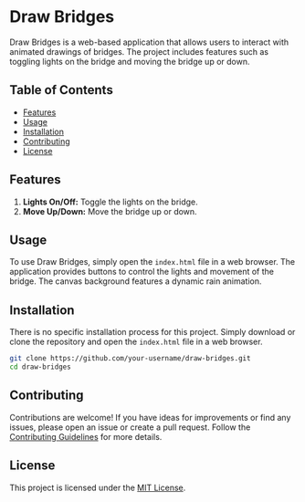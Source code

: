# Draw Bridges

Draw Bridges is a web-based application that allows users to interact with animated drawings of bridges. The project includes features such as toggling lights on the bridge and moving the bridge up or down.

## Table of Contents

- [Features](#features)
- [Usage](#usage)
- [Installation](#installation)
- [Contributing](#contributing)
- [License](#license)

## Features

1. **Lights On/Off:** Toggle the lights on the bridge.
2. **Move Up/Down:** Move the bridge up or down.

## Usage

To use Draw Bridges, simply open the `index.html` file in a web browser. The application provides buttons to control the lights and movement of the bridge. The canvas background features a dynamic rain animation.

## Installation

There is no specific installation process for this project. Simply download or clone the repository and open the `index.html` file in a web browser.

```bash
git clone https://github.com/your-username/draw-bridges.git
cd draw-bridges
```

## Contributing

Contributions are welcome! If you have ideas for improvements or find any issues, please open an issue or create a pull request. Follow the [Contributing Guidelines](CONTRIBUTING.md) for more details.

## License

This project is licensed under the [MIT License](LICENSE).
